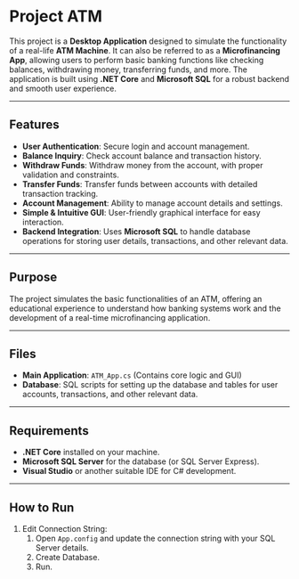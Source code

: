 # Project ATM

This project is a **Desktop Application** designed to simulate the functionality of a real-life **ATM Machine**. It can also be referred to as a **Microfinancing App**, allowing users to perform basic banking functions like checking balances, withdrawing money, transferring funds, and more. The application is built using **.NET Core** and **Microsoft SQL** for a robust backend and smooth user experience.

---

## Features

- **User Authentication**: Secure login and account management.
- **Balance Inquiry**: Check account balance and transaction history.
- **Withdraw Funds**: Withdraw money from the account, with proper validation and constraints.
- **Transfer Funds**: Transfer funds between accounts with detailed transaction tracking.
- **Account Management**: Ability to manage account details and settings.
- **Simple & Intuitive GUI**: User-friendly graphical interface for easy interaction.
- **Backend Integration**: Uses **Microsoft SQL** to handle database operations for storing user details, transactions, and other relevant data.

---

## Purpose

The project simulates the basic functionalities of an ATM, offering an educational experience to understand how banking systems work and the development of a real-time microfinancing application.

---

## Files

- **Main Application**: `ATM_App.cs` (Contains core logic and GUI)
- **Database**: SQL scripts for setting up the database and tables for user accounts, transactions, and other relevant data.

---

## Requirements

- **.NET Core** installed on your machine.
- **Microsoft SQL Server** for the database (or SQL Server Express).
- **Visual Studio** or another suitable IDE for C# development.

---

## How to Run

1. Edit Connection String:
   1. Open `App.config` and update the connection string with your SQL Server details.
   2. Create Database.
   3. Run.
   
   
